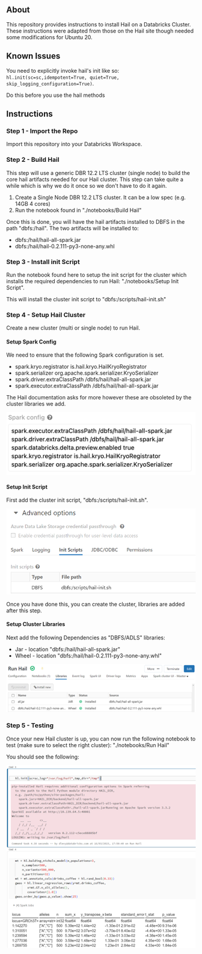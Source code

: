## About
This repository provides instructions to install Hail on a Databricks Cluster. These instructions were adapted from those
on the Hail site though needed some modifications for Ubuntu 20.

## Known Issues

You need to explicitly invoke hail's init like so: `hl.init(sc=sc,idempotent=True, quiet=True, skip_logging_configuration=True)`.

Do this before you use the hail methods

## Instructions

### Step 1 - Import the Repo
Import this repository into your Databricks Workspace.

### Step 2 - Build Hail

This step will use a generic DBR 12.2 LTS cluster (single node) to build
the core hail artifacts needed for our Hail cluster. This step can take quite a while
which is why we do it once so we don't have to do it again.

1. Create a Single Node DBR 12.2 LTS cluster. It can be a low spec (e.g. 14GB 4 cores)
2. Run the notebook found in "./notebooks/Build Hail"

Once this is done, you will have the hail artifacts installed to DBFS in the path "dbfs:/hail". The two artifacts will be installed to:

* dbfs:/hail/hail-all-spark.jar
* dbfs:/hail/hail-0.2.111-py3-none-any.whl

### Step 3 - Install init Script

Run the notebook found here to setup the init script for the cluster which installs the required dependencies to run Hail: "./notebooks/Setup Init Script".

This will install the cluster init script to "dbfs:/scripts/hail-init.sh" 

### Step 4 - Setup Hail Cluster
Create a new cluster (multi or single node) to run Hail.

#### Setup Spark Config
We need to ensure that the following Spark configuration is set.

* spark.kryo.registrator is.hail.kryo.HailKryoRegistrator
* spark.serializer org.apache.spark.serializer.KryoSerializer
* spark.driver.extraClassPath /dbfs/hail/hail-all-spark.jar
* spark.executor.extraClassPath /dbfs/hail/hail-all-spark.jar

The Hail documentation asks for more however these are obsoleted by the cluster libraries we add.

![hail-init-script](./images/hail-spark-config.png)

#### Setup Init Script
First add the cluster init script, "dbfs:/scripts/hail-init.sh".

![hail-init-script](./images/hail-init-script.png)

Once you have done this, you can create the cluster, libraries are added after this step.

#### Setup Cluster Libraries
Next add the following Dependencies as "DBFS/ADLS" libraries:
* Jar - location "dbfs:/hail/hail-all-spark.jar"
* Wheel - location "dbfs:/hail/hail-0.2.111-py3-none-any.whl"

![hail-libraries](./images/hail-libraries.png)

### Step 5 - Testing
Once your new Hail cluster is up, you can now run the following notebook to test (make sure to select the right cluster): "./notebooks/Run Hail"

You should see the following:

![hail-run](./images/hail-run.png)

